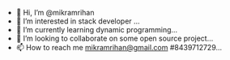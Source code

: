 - 👋 Hi, I’m @mikramrihan
- 👀 I’m interested in stack developer ...
- 🌱 I’m currently learning dynamic programming...
- 💞️ I’m looking to collaborate on some open source project...
- 📫 How to reach me mikramrihan@gmail.com #8439712729...

<!---
mikramrihan/mikramrihan is a ✨ special ✨ repository because its `README.md` (this file) appears on your GitHub profile.
You can click the Preview link to take a look at your changes.
--->

